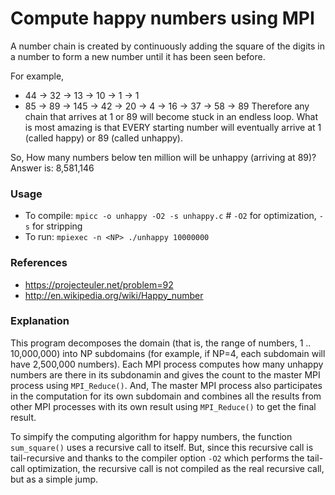 # Compute happy numbers using MPI

A number chain is created by continuously adding the square of the digits in a number to form a new number until it has been seen before.

For example,
- 44 → 32 → 13 → 10 → 1 → 1
- 85 → 89 → 145 → 42 → 20 → 4 → 16 → 37 → 58 → 89
Therefore any chain that arrives at 1 or 89 will become stuck in an endless loop. What is most amazing is that EVERY starting number will eventually arrive at 1 (called happy) or 89 (called unhappy).

So, How many numbers below ten million will be unhappy (arriving at 89)?
Answer is: 8,581,146

### Usage
- To compile: `mpicc -o unhappy -O2 -s unhappy.c` # `-O2` for optimization, `-s` for stripping
- To run: `mpiexec -n <NP> ./unhappy 10000000`

### References
- https://projecteuler.net/problem=92
- http://en.wikipedia.org/wiki/Happy_number

### Explanation
This program decomposes the domain (that is, the range of numbers, 1 .. 10,000,000) into NP subdomains (for example, if NP=4, each subdomain will have 2,500,000 numbers). Each MPI process computes how many unhappy numbers are there in its subdonamin and gives the count to the master MPI process using `MPI_Reduce()`. And, The master MPI process also participates in the computation for its own subdomain and combines all the results from other MPI processes with its own result using `MPI_Reduce()` to get the final result.

To simpify the computing algorithm for happy numbers, the function `sum_square()` uses a recursive call to itself. But, since this recursive call is tail-recursive and thanks to the compiler option `-O2` which performs the tail-call optimization, the recursive call is not compiled as the real recursive call, but as a simple jump.
